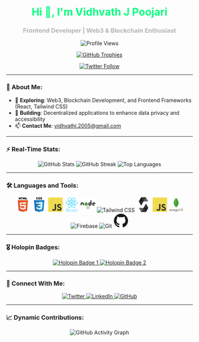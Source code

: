 
<h1 align="center" style="color:#00ff7f;">Hi 👋, I'm Vidhvath J Poojari</h1>

<h3 align="center" style="color:#b3b3b3;">Frontend Developer | Web3 & Blockchain Enthusiast</h3>


<p align="center">
  <img src="https://komarev.com/ghpvc/?username=vidhvath28&label=Profile%20Views&color=00ff7f&style=flat" alt="Profile Views" />
</p>


<p align="center">
  <a href="https://github.com/ryo-ma/github-profile-trophy">
    <img src="https://github-profile-trophy.vercel.app/?username=vidhvath28&theme=darkhub&no-bg=true&no-frame=true&margin-w=15" alt="GitHub Trophies" />
  </a>
</p>

<p align="center">
  <a href="https://twitter.com/vidhvathj" target="_blank">
    <img src="https://img.shields.io/twitter/follow/vidhvathj?logo=twitter&style=for-the-badge&color=00ff7f" alt="Twitter Follow" />
  </a>
</p>

---

### 🌟 About Me:
- 🌱 **Exploring**: Web3, Blockchain Development, and Frontend Frameworks (React, Tailwind CSS)
- 💼 **Building**: Decentralized applications to enhance data privacy and accessibility
- 📫 **Contact Me**: [vidhvathj.2005@gmail.com](mailto:vidhvathj.2005@gmail.com)

---

### ⚡ Real-Time Stats:
<p align="center">
  <img src="https://github-readme-stats.vercel.app/api?username=vidhvath28&show_icons=true&theme=radical&title_color=00ff7f&text_color=ffffff&bg_color=000000&hide_border=true&icon_color=00ff7f" alt="GitHub Stats" />
  <img src="https://github-readme-streak-stats.herokuapp.com?user=vidhvath28&theme=radical&hide_border=true&background=000000&stroke=00ff7f&ring=00ff7f&fire=00ff7f" alt="GitHub Streak" />
  <img src="https://github-readme-stats.vercel.app/api/top-langs/?username=vidhvath28&layout=compact&theme=radical&title_color=00ff7f&bg_color=000000&hide_border=true&text_color=ffffff" alt="Top Languages" />
</p>

---

### 🛠️ Languages and Tools:
<p align="center">
  <!-- Core Languages -->
  <img src="https://raw.githubusercontent.com/devicons/devicon/master/icons/html5/html5-original-wordmark.svg" alt="HTML5" width="40" height="40" />
  <img src="https://raw.githubusercontent.com/devicons/devicon/master/icons/css3/css3-original-wordmark.svg" alt="CSS3" width="40" height="40" />
  <img src="https://raw.githubusercontent.com/devicons/devicon/master/icons/javascript/javascript-original.svg" alt="JavaScript" width="40" height="40" />

  <!-- Frameworks & Libraries -->
  <img src="https://raw.githubusercontent.com/devicons/devicon/master/icons/react/react-original-wordmark.svg" alt="React" width="40" height="40" />
  <img src="https://raw.githubusercontent.com/devicons/devicon/master/icons/nodejs/nodejs-original-wordmark.svg" alt="Node.js" width="40" height="40" />
  <img src="https://www.vectorlogo.zone/logos/tailwindcss/tailwindcss-icon.svg" alt="Tailwind CSS" width="40" height="40" />

  <!-- Blockchain & Web3 -->
  <img src="https://github.com/devicons/devicon/blob/master/icons/solidity/solidity-original.svg" alt="Solidity" width="40" height="40" />
  <img src="https://raw.githubusercontent.com/devicons/devicon/master/icons/javascript/javascript-original.svg" alt="Web3.js" width="40" height="40" />

  <!-- Databases -->
  <img src="https://raw.githubusercontent.com/devicons/devicon/master/icons/mongodb/mongodb-original-wordmark.svg" alt="MongoDB" width="40" height="40" />
  <img src="https://www.vectorlogo.zone/logos/firebase/firebase-icon.svg" alt="Firebase" width="40" height="40" />

  <!-- DevOps -->
  <img src="https://www.vectorlogo.zone/logos/git-scm/git-scm-icon.svg" alt="Git" width="40" height="40" />
  <img src="https://raw.githubusercontent.com/devicons/devicon/master/icons/github/github-original.svg" alt="GitHub" width="40" height="40" />
</p>

---

### 🎖️ Holopin Badges:
<p align="center">
  <a href="https://www.holopin.io/hacktoberfest2024/userbadge/cm1py7w8z13960ck7yrdpwycq">
    <img src="https://assets.holopin.io/hf2024levels/level0-sloth-code-0-0-0-0.webp" alt="Holopin Badge 1" width="150" height="150" />
  </a>
  <a href="https://www.holopin.io/hacktoberfest2024/userbadge/cm20k04nd102650cl666hib3id">
    <img src="https://assets.holopin.io/hf2024levels/level1-sloth-code-coffee-0-0-0.webp" alt="Holopin Badge 2" width="150" height="150" />
  </a>
</p>

---

### 🤝 Connect With Me:
<p align="center">
  <a href="https://twitter.com/vidhvathj" target="_blank">
    <img src="https://raw.githubusercontent.com/rahuldkjain/github-profile-readme-generator/master/src/images/icons/Social/twitter.svg" alt="Twitter" height="30" width="40" />
  </a>
  <a href="https://linkedin.com/in/vidhvath-j" target="_blank">
    <img src="https://raw.githubusercontent.com/rahuldkjain/github-profile-readme-generator/master/src/images/icons/Social/linked-in-alt.svg" alt="LinkedIn" height="30" width="40" />
  </a>
  <a href="https://github.com/vidhvath28" target="_blank">
    <img src="https://raw.githubusercontent.com/rahuldkjain/github-profile-readme-generator/master/src/images/icons/Social/github.svg" alt="GitHub" height="30" width="40" />
  </a>
</p>

---

### 📈 Dynamic Contributions:
<p align="center">
  <img src="https://activity-graph.herokuapp.com/graph?username=vidhvath28&theme=react-dark&bg_color=000000&color=00ff7f&line=00ff7f&point=ffffff&hide_border=true" alt="GitHub Activity Graph" />
</p>
